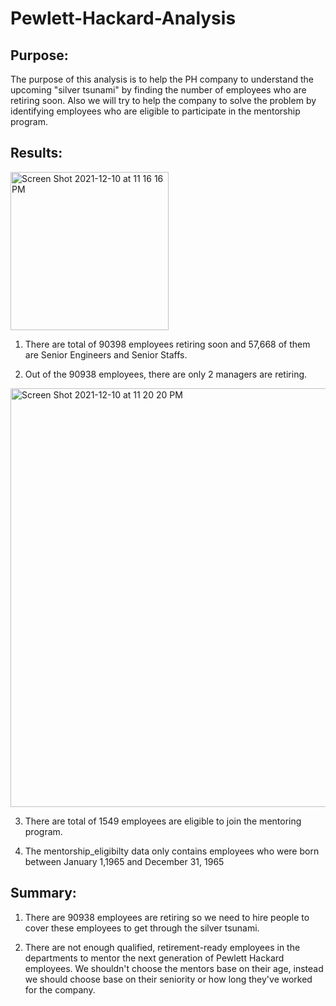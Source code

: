 # Pewlett-Hackard-Analysis


## Purpose:

The purpose of this analysis is to help the PH company to understand the upcoming "silver tsunami" by finding the number of employees who are retiring soon. Also we will try to help the company to solve the problem by identifying employees who are eligible to participate in the mentorship program. 

## Results:

<img width="253" alt="Screen Shot 2021-12-10 at 11 16 16 PM" src="https://user-images.githubusercontent.com/92563285/145668504-830e858a-0333-4feb-b52e-763facff6e82.png">


1. There are total of 90398 employees retiring soon and 57,668 of them are Senior Engineers and Senior Staffs.

2. Out of the 90938 employees, there are only 2 managers are retiring. 

<img width="670" alt="Screen Shot 2021-12-10 at 11 20 20 PM" src="https://user-images.githubusercontent.com/92563285/145668510-2a157796-9613-4fee-a0a7-099cb58bd26a.png">


3. There are total of 1549 employees are eligible to join the mentoring program.

4. The mentorship_eligibilty data only contains employees who were born between January 1,1965 and December 31, 1965

## Summary:

1. There are 90938 employees are retiring so we need to hire people to cover these employees to get through the silver tsunami.

2. There are not enough qualified, retirement-ready employees in the departments to mentor the next generation of Pewlett Hackard employees. We shouldn't choose the mentors base on their age, instead we should choose base on their seniority or how long they've worked for the company. 
